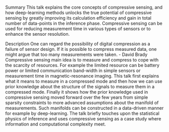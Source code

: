 Summary
This talk explains the core concepts of compressive sensing, and how deep-learning methods unlocks the true potential of compressive sensing by greatly improving its calculation efficiency and gain in total number of data-points in the inference phase. Compressive sensing can be used for reducing measurement time in various types of sensors or to enhance the sensor resolution.

Description
One can regard the possibility of digital compression as a failure of sensor design. If it is possible to compress measured data, one might argue that too many measurements were taken. - David Brady Compressive sensing main idea is to measure and compress to cope with the scarcity of resources. For example the limited resource can be battery power or limited communication band-width in simple sensors or measurement time in magnetic-resonance imaging. This talk first explains what it means to measure in a compressed mode and then how we can use prior knowledge about the structure of the signals to measure them in a compressed mode. Finally it shows how the prior knowledge used in compressive sensing moved forward over the few years from simple sparsity constraints to more advanced assumptions about the manifold of measurements. Such manifolds can be constructed in a data-driven manner for example by deep-learning. The talk briefly touches upon the statistical physics of inference and uses compressive sensing as a case study where information and computational complexity meet.
